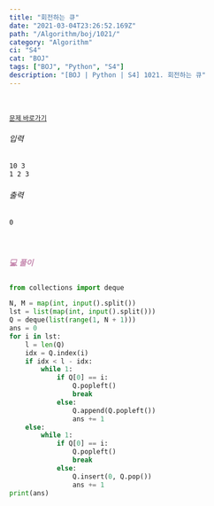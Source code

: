 ```yaml
---
title: "회전하는 큐"
date: "2021-03-04T23:26:52.169Z"
path: "/Algorithm/boj/1021/"
category: "Algorithm"
ci: "S4"
cat: "BOJ"
tags: ["BOJ", "Python", "S4"]
description: "[BOJ | Python | S4] 1021. 회전하는 큐"
---
```


<br />

<a href="https://www.acmicpc.net/problem/1021"><small>문제 바로가기</small></a>

###### 입력

```sh
10 3
1 2 3
```

###### 출력

```sh
0
```

<br />

##### <h5 style="color:#C587AE;">💻 풀이</h5>

```python
from collections import deque

N, M = map(int, input().split())
lst = list(map(int, input().split()))
Q = deque(list(range(1, N + 1)))
ans = 0
for i in lst:
    l = len(Q)
    idx = Q.index(i)
    if idx < l - idx:
        while 1:
            if Q[0] == i:
                Q.popleft()
                break
            else:
                Q.append(Q.popleft())
                ans += 1
    else:
        while 1:
            if Q[0] == i:
                Q.popleft()
                break
            else:
                Q.insert(0, Q.pop())
                ans += 1
print(ans)
```



